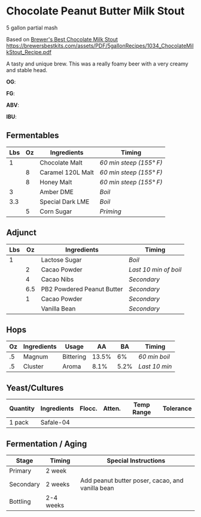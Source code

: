# Chocolate Peanut Butter Milk Stout

5 gallon partial mash

Based on [Brewer's Best Chocolate Milk Stout <https://brewersbestkits.com/assets/PDF/5gallonRecipes/1034_ChocolateMilkStout_Recipe.pdf>](https://brewersbestkits.com/assets/PDF/5gallonRecipes/1034_ChocolateMilkStout_Recipe.pdf)

A tasty and unique brew. This was a really foamy beer with a very creamy and stable head.

**OG**:

**FG**:

**ABV**:

**IBU**:

## Fermentables

| **Lbs** | **Oz** | **Ingredients**   | **Timing**              |
| ------- | ------ | ----------------- | ----------------------- |
| 1       |        | Chocolate Malt    | _60 min steep (155° F)_ |
|         | 8      | Caramel 120L Malt | _60 min steep (155° F)_ |
|         | 8      | Honey Malt        | _60 min steep (155° F)_ |
| 3       |        | Amber DME         | _Boil_                  |
| 3.3     |        | Special Dark LME  | _Boil_                  |
|         | 5      | Corn Sugar        | _Priming_               |

## Adjunct

| **Lbs** | **Oz** | **Ingredients**            | **Timing**            |
| ------- | ------ | -------------------------- | --------------------- |
| 1       |        | Lactose Sugar              | _Boil_                |
|         | 2      | Cacao Powder               | _Last 10 min of boil_ |
|         | 4      | Cacao Nibs                 | _Secondary_           |
|         | 6.5    | PB2 Powdered Peanut Butter | _Secondary_           |
|         | 1      | Cacao Powder               | _Secondary_           |
|         |        | Vanilla Bean               | _Secondary_           |

## Hops

| **Oz** | **Ingredients** | **Usage** | **AA** | **BA** | **Timing**    |
| ------ | --------------- | --------- | ------ | ------ | ------------- |
| .5     | Magnum          | Bittering | 13.5%  | 6%     | _60 min boil_ |
| .5     | Cluster         | Aroma     | 8.1%   | 5.2%   | _Last 10 min_ |

## Yeast/Cultures

| **Quantity** | **Ingredients** | **Flocc.** | **Atten.** | **Temp Range** | **Tolerance** |
| ------------ | --------------- | ---------- | ---------- | -------------- | ------------- |
| 1 pack       | Safale-04       |            |            |                |               |

## Fermentation / Aging

| **Stage** | **Timing** | **Special Instructions**                         |
| --------- | ---------- | ------------------------------------------------ |
| Primary   | 2 week     |                                                  |
| Secondary | 2 weeks    | Add peanut butter poser, cacao, and vanilla bean |
| Bottling  | 2-4 weeks  |                                                  |
